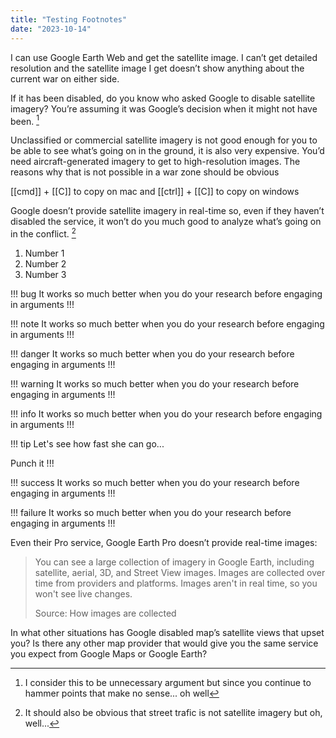 ```yaml
---
title: "Testing Footnotes"
date: "2023-10-14"
---
```



I can use Google Earth Web and get the satellite image. I can’t get detailed resolution and the satellite image I get doesn’t show anything about the current war on either side.

If it has been disabled, do you know who asked Google to disable satellite imagery? You’re assuming it was Google’s decision when it might not have been. [^1]

Unclassified or commercial satellite imagery is not good enough for you to be able to see what’s going on in the ground, it is also very expensive. You’d need aircraft-generated imagery to get to high-resolution images. The reasons why that is not possible in a war zone should be obvious

[[cmd]] + [[C]] to copy on mac and [[ctrl]] + [[C]] to copy on windows

Google doesn’t provide satellite imagery in real-time so, even if they haven’t disabled the service, it won’t do you much good to analyze what’s going on in the conflict. [^2]

1. Number 1
2. Number 2
3. Number 3

!!! bug
It works so much better when you do your research before engaging in arguments
!!!

!!! note
It works so much better when you do your research before engaging in arguments
!!!

!!! danger
It works so much better when you do your research before engaging in arguments
!!!

!!! warning
It works so much better when you do your research before engaging in arguments
!!!

!!! info
It works so much better when you do your research before engaging in arguments
!!!

!!! tip
Let's see how fast she can go...

Punch it
!!!

!!! success
It works so much better when you do your research before engaging in arguments
!!!

!!! failure
It works so much better when you do your research before engaging in arguments
!!!

Even their Pro service, Google Earth Pro doesn’t provide real-time images:

> You can see a large collection of imagery in Google Earth, including satellite, aerial, 3D, and Street View images. Images are collected over time from providers and platforms. Images aren't in real time, so you won't see live changes.
>
> Source: How images are collected

In what other situations has Google disabled map’s satellite views that upset you? Is there any other map provider that would give you the same service you expect from Google Maps or Google Earth?

[^1]: I consider this to be unnecessary argument but since you continue to hammer points that make no sense... oh well

[^2]: It should also be obvious that street trafic is not satellite imagery but oh, well...
